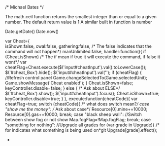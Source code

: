 /*
Michael Bates
*/



The math.ceil function returns the smallest integer than or equal to a given number.
The default return value is 1
A similar built in function is number

Date.getDate()
Date.now()



var Cheat={  
    isShown:false,
    cwal:false,
    gathering:false,     /* The false indicates that the command will not happen*/
    manUnlimited:false,
    handler:function(){
        if (Cheat.isShown) /* The if mean if true it will execute the command, if false it wont*/
            var cheatFlag=Cheat.execute($('input#cheatInput').val().toLowerCase());
            $('#cheat_Box').hide();
            $('input#cheatInput').val('');
            if (cheatFlag) {
                //Refresh control panel
                Game.changeSelectedTo(Game.selectedUnit);
                Game.showMessage('Cheat enabled');
            }
            Cheat.isShown=false;
            keyController.disable=false;
        }
        else {  /* Ask about ELSE*/
            $('#cheat_Box').show();
            $('input#cheatInput').focus();
            Cheat.isShown=true;
            keyController.disable=true;
        }
    },
    execute:function(cheatCode){
        var cheatFlag=true;
        switch (cheatCode){   /* what does switch mean?*/
            case "show me the money":  /* Ask about case*/
                Resource[0].mine+=10000;
                Resource[0].gas+=10000;
                break;
            case "black sheep wall":
                //Switch between show fog or not show
                Map.fogFlag=!Map.fogFlag;
                break;
            case "something for nothing":
                //Upgrade all grades
                for (var grade in Upgrade){  /* for indicates what something is being used on*git 
                    Upgrade[grade].effect();

-